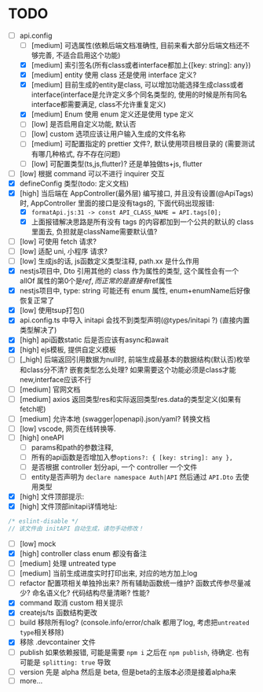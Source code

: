 # TODO

- [ ] api.config
  - [ ] [medium] 可选属性(依赖后端文档准确性, 目前来看大部分后端文档还不够完善, 不适合启用这个功能)
  - [x] [medium] 索引签名(所有class或者interface都加上{[key: string]: any})
  - [x] [medium] entity 使用 class 还是使用 interface 定义?
  - [x] [medium] 目前生成的entity是class, 可以增加功能选择生成class或者interface(interface是允许定义多个同名类型的, 使用的时候是所有同名interface都需要满足, class不允许重复定义)
  - [x] [medium] Enum 使用 enum 定义还是使用 type 定义
  - [ ] [low] 是否启用自定义功能, 默认否
  - [ ] [low] custom 选项应该让用户输入生成的文件名称
  - [ ] [medium] 可配置指定的 prettier 文件?, 默认使用项目根目录的 (需要测试有哪几种格式, 存不存在问题)
  - [ ] [low] 可配置类型(ts,js,flutter)? 还是单独做ts+js, flutter
- [ ] [low] 根据 command 可以不进行 inquirer 交互
- [x] defineConfig 类型(todo: 定义文档)
- [x] [high] 当后端在 AppController(最外层) 编写接口, 并且没有设置(@ApiTags)时, AppController 里面的接口是没有tags的, 下面代码出现报错:
  - [x] `formatApi.js:31 -> const API_CLASS_NAME = API.tags[0];`
  - [x] 上面报错解决思路是所有没有 tags 的内容都加到一个公共的默认的 class 里面去, 负担就是className需要默认值?
- [ ] [low] 可使用 fetch 请求?
- [ ] [low] 适配 uni, 小程序 请求?
- [ ] [low] 生成js的话, js函数定义类型注释, path.xx 是什么作用
- [x] nestjs项目中, Dto 引用其他的 class 作为属性的类型, 这个属性会有一个 allOf 属性的第0个是$ref, 而正常的是直接有$ref属性
- [x] nestjs项目中, type: string 可能还有 enum 属性, enum+enumName后好像恢复正常了
- [x] [low] 使用tsup打包()
- [x] api.config.ts 中导入 initapi 会找不到类型声明(@types/initapi ?) (直接内置类型解决了)
- [x] [high] api函数static 后是否应该有async和await
- [x] [high] ejs模板, 提供自定义模板
- [ ] [_high] 后端返回引用数据为null时, 前端生成最基本的数据结构(默认否)枚举和class分不清? 嵌套类型怎么处理? 如果需要这个功能必须是class才能new,interface应该不行
- [ ] [medium] 官网文档
- [ ] [medium] axios 返回类型res和实际返回类型res.data的类型定义(如果有fetch呢)
- [ ] [medium] 允许本地 (swagger|openapi).json/yaml? 转换文档
- [ ] [low] vscode, 网页在线转换等.
- [ ] [high] oneAPI
  - [ ] params和path的参数注释,
  - [ ] 所有的api函数是否增加入参`options?: { [key: string]: any },`
  - [ ] 是否根据 controller 划分api, 一个 controller 一个文件
  - [ ] entity是否声明为 `declare namespace Auth|API` 然后通过 `API.Dto` 去使用类型
- [x] [high] 文件顶部提示:
- [x] [high] 文件顶部initapi详情地址:

```ts
/* eslint-disable */
// 该文件由 initAPI 自动生成，请勿手动修改！
```

- [ ] [low] mock
- [x] [high] controller class enum 都没有备注
- [ ] [medium] 处理 untreated type
- [ ] [medium] 当前生成进度实时打印出来, 对应的地方加上log
- [ ] refactor 配置项相关单独拎出来? 所有辅助函数统一维护? 函数式传参尽量减少? 命名语义化? 代码结构尽量清晰? 性能?
- [x] command 取消 custom 相关提示
- [x] createjs/ts 函数结构更改
- [ ] build 移除所有log? (console.info/error/chalk 都用了log, 考虑把`untreated type`相关移除)
- [x] 移除 .devcontainer 文件
- [ ] publish 如果依赖报错, 可能是需要 `npm i` 之后在 `npm publish`, 待确定. 也有可能是 `splitting: true` 导致
- [ ] version 先是 alpha 然后是 beta, 但是beta的主版本必须是接着alpha来
- [ ] more...
